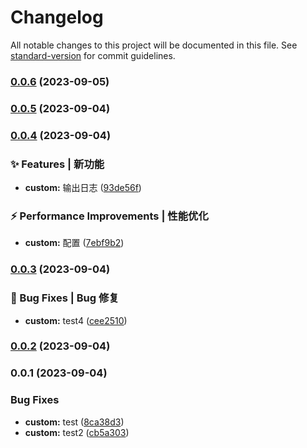# Changelog

All notable changes to this project will be documented in this file. See [standard-version](https://github.com/conventional-changelog/standard-version) for commit guidelines.

### [0.0.6](https://github.com/zhangyixuan96/ailemente/compare/v0.0.5...v0.0.6) (2023-09-05)

### [0.0.5](https://github.com/zhangyixuan96/ailemente/compare/v0.0.4...v0.0.5) (2023-09-04)

### [0.0.4](https://github.com/zhangyixuan96/ailemente/compare/v0.0.3...v0.0.4) (2023-09-04)


### ✨ Features | 新功能

* **custom:** 输出日志 ([93de56f](https://github.com/zhangyixuan96/ailemente/commit/93de56f24a9f6c25be0046360930a7a6465f000b))


### ⚡ Performance Improvements | 性能优化

* **custom:** 配置 ([7ebf9b2](https://github.com/zhangyixuan96/ailemente/commit/7ebf9b26deb775977e346279302da2c95e582efd))

### [0.0.3](https://github.com/zhangyixuan96/ailemente/compare/v0.0.2...v0.0.3) (2023-09-04)


### 🐛 Bug Fixes | Bug 修复

* **custom:** test4 ([cee2510](https://github.com/zhangyixuan96/ailemente/commit/cee2510fe7a6add931514c60f236943650c7d613))

### [0.0.2](https://github.com/zhangyixuan96/ailemente/compare/v0.0.1...v0.0.2) (2023-09-04)

### 0.0.1 (2023-09-04)


### Bug Fixes

* **custom:** test ([8ca38d3](https://github.com/zhangyixuan96/ailemente/commit/8ca38d354d8af96e5dc607e9a3f921728ef77470))
* **custom:** test2 ([cb5a303](https://github.com/zhangyixuan96/ailemente/commit/cb5a3037804996469df22bfee93da1135604483a))
